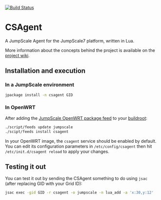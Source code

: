 [![Build Status](https://travis-ci.org/Jumpscale/csagent.svg?branch=master)](https://travis-ci.org/Jumpscale/csagent)

# CSAgent #
A JumpScale Agent for the JumpScale7 platform, written in Lua.

More information about the concepts behind the project is available on the [project wiki](https://github.com/Jumpscale/csagent/wiki).

## Installation and execution ##

### In a JumpScale environment ###
```bash
jpackage install -n csagent GID
```

### In OpenWRT ###
After adding the [JumpScale OpenWRT package feed](https://github.com/Jumpscale/openwrt-packages) to your [buildroot](http://wiki.openwrt.org/doc/howto/build):
```bash
./script/feeds update jumpscale
./scipt/feeds install csagent
```
In your OpenWRT image, the `csagent` service should be enabled by default. You can edit its configuration
parameters in `/etc/config/csagent` then hit `/etc/init.d/csagent reload` to apply your changes.

## Testing it out ##
You can test it out by sending the CSAgent something to do using `jsac` (after replacing GID with your Grid ID):
```bash
jsac exec -gid GID -r csagent -o jumpscale -n lua_add -a 'x:30,y:12'
```
